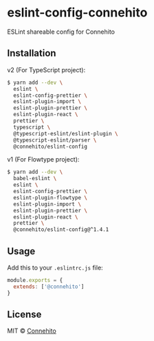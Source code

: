 # eslint-config-connehito

ESLint shareable config for Connehito

## Installation

v2 (For TypeScript project):

```sh
$ yarn add --dev \
  eslint \
  eslint-config-prettier \
  eslint-plugin-import \
  eslint-plugin-prettier \
  eslint-plugin-react \
  prettier \
  typescript \
  @typescript-eslint/eslint-plugin \
  @typescript-eslint/parser \
  @connehito/eslint-config
```

v1 (For Flowtype project):

```sh
$ yarn add --dev \
  babel-eslint \
  eslint \
  eslint-config-prettier \
  eslint-plugin-flowtype \
  eslint-plugin-import \
  eslint-plugin-prettier \
  eslint-plugin-react \
  prettier \
  @connehito/eslint-config@^1.4.1
```

## Usage

Add this to your `.eslintrc.js` file:

```js
module.exports = {
  extends: ['@connehito']
}
```

## License

MIT © [Connehito](https://connehito.com)

